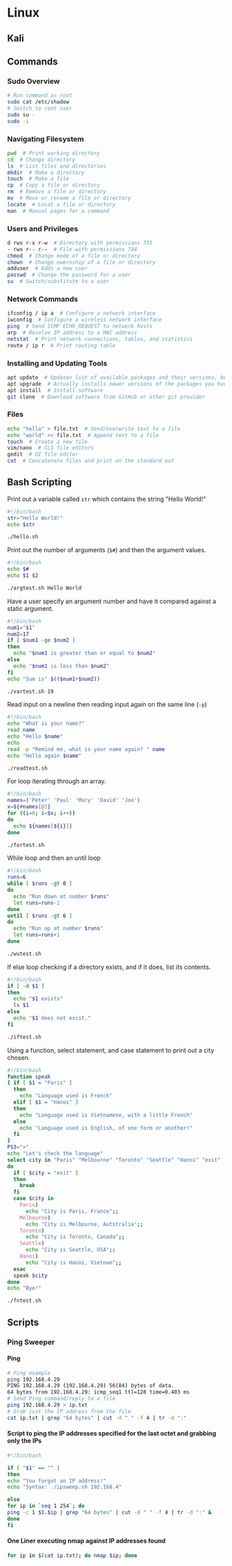 # Linux

## Kali

## Commands

### Sudo Overview

```bash
# Run command as root
sudo cat /etc/shadow
# Switch to root user
sudo su -
sudo -i
```

### Navigating Filesystem

```bash
pwd  # Print working directory
cd  # Change directory
ls  # List files and directories
mkdir  # Make a directory
touch  # Make a file
cp  # Copy a file or directory
rm  # Remove a file or directory
mv  # Move or rename a file or directory
locate  # Locat a file or directory
man  # Manual pages for a command
```

### Users and Privileges

```bash
d rwx r-x r-w  # Directory with permissions 755
- rwx r-- r--  # File with permissions 744
chmod  # Change mode of a file or directory
chown  # Change owernship of a file or directory
adduser  # Adds a new user
passwd  # Change the password for a user
su  # Switch/substitute to a user
```

### Network Commands

```bash
ifconfig / ip a  # Configure a network interface
iwconfig  # Configure a wireless network interface
ping  # Send ICMP ECHO_REQUEST to network hosts
arp  # Resolve IP address to a MAC address
netstat  # Print network connections, tables, and statistics
route / ip r  # Print routing table
```

### Installing and Updating Tools

```bash
apt update  # Updates list of available packages and their versions, but it does not install or upgrade them.
apt upgrade  # Actually installs newer versions of the packages you have.
apt install  # Install software
git clone  # Download software from GitHub or other git provider
```

### Files

```bash
echo "hello" > file.txt  # Send/overwrite text to a file
echo "world" >> file.txt  # Append text to a file
touch  # Create a new file
vim/nano  # CLI file editors
gedit  # UI file editor
cat  # Concatenate files and print on the standard out
```

## Bash Scripting

Print out a variable called `str` which contains the string "Hello World!"

```bash
#!/bin/bash
str="Hello World!"
echo $str

./hello.sh
```

Print out the number of arguments (`$#`) and then the argument values.

```bash
#!/bin/bash
echo $#
echo $1 $2

./argtest.sh Hello World
```

Have a user specify an argument number and have it compared against a static argument.

```bash
#!/bin/bash
num1="$1"
num2=17
if [ $num1 -ge $num2 ]
then
  echo "$num1 is greater than or equal to $num2"
else
  echo "$num1 is less than $num2"
fi
echo "Sum is" $(($num1+$num2))

./vartest.sh 19
```

Read input on a newline then reading input again on the same line (`-p`)

```bash
#!/bin/bash
echo "What is your name?"
read name
echo "Hello $name"
echo
read -p "Remind me, what is your name again? " name
echo "Hello again $name"

./readtest.sh
```

For loop iterating through an array.

```bash
#!/bin/bash
names=('Peter' 'Paul' 'Mary' 'David' 'Joe')
x=${#names[@]}
for ((i=0; i<$x; i++))
do
  echo ${names[${i}]}
done

./fortest.sh
```

While loop and then an until loop

```bash
#!/bin/bash
runs=6
while [ $runs -gt 0 ]
do 
  echo "Run down at number $runs"
  let runs=runs-1
done
until [ $runs -gt 6 ]
do
  echo "Run up at number $runs"
  let runs=runs+1
done

./wutest.sh
```

If else loop checking if a directory exists, and if it does, list its contents.

```bash
#!/bin/bash
if [ -d $1 ]
then
  echo "$1 exists"
  ls $1
else
  echo "$1 does not exist."
fi

./iftest.sh
```

Using a function, select statement, and case statement to print out a city chosen.

```bash
#!/bin/bash
function speak
{ if [ $1 = "Paris" ]
  then
    echo "Language used is French"
  elif [ $1 = "Hanoi" ]
  then
    echo "Language used is Vietnamese, with a little French"
  else
    echo "Language used is English, of one form or another!"
  fi
}
PS3=">"
echo "Let's check the language"
select city in "Paris" "Melbourne" "Toronto" "Seattle" "Hanoi" "exit"
do
  if [ $city = "exit" ]
  then
    break
  fi
  case $city in
    Paris)
      echo "City is Paris, France";;
    Melbourne)
      echo "City is Melbourne, Autstralia";;
    Toronto)
      echo "City is Toronto, Canada";;
    Seattle)
      echo "City is Seattle, USA";;
    Hanoi)
      echo "City is Hanoi, Vietnam";;
  esac
  speak $city
done
echo "Bye!"

./fntest.sh
```

## Scripts

### Ping Sweeper

#### Ping

```bash
# Ping example
ping 192.168.4.29
PING 192.168.4.29 (192.168.4.29) 56(84) bytes of data.
64 bytes from 192.168.4.29: icmp_seq1 ttl=128 time=0.403 ms
# Send Ping command/reply to a file
ping 192.168.4.29 > ip.txt
# Grab just the IP address from the file
cat ip.txt | grep "64 bytes" | cut -d " " -f 4 | tr -d ":"
```

#### Script to ping the IP addresses specified for the last octet and grabbing only the IPs

```bash
#!/bin/bash

if [ "$1" == "" ]
then
echo "You forgot an IP address!"
echo "Syntax: ./ipsweep.sh 192.168.4"

else
for ip in `seq 1 254`; do
ping -c 1 $1.$ip | grep "64 bytes" | cut -d " " -f 4 | tr -d ":" &
done
fi
```

#### One Liner executing nmap against IP addresses found

```bash
for ip in $(cat ip.txt); do nmap $ip; done
```
